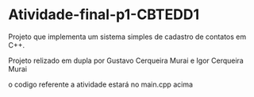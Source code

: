 # Atividade-final-p1-CBTEDD1
Projeto que implementa um sistema simples de cadastro de contatos em C++.

Projeto relizado em dupla por Gustavo Cerqueira Murai e Igor Cerqueira Murai

o codigo referente a atividade estará no main.cpp acima

